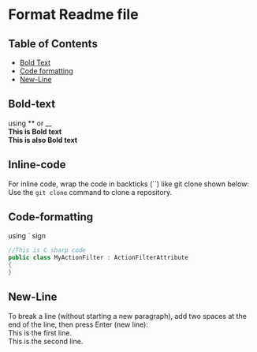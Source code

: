 # Format Readme file
## Table of Contents
- [Bold Text](#bold-text)
- [Code formatting](#code-formatting)
- [New-Line](#new-line)
  
## Bold-text
using ** or __  
**This is Bold text**  
__This is also Bold text__

## Inline-code
For inline code, wrap the code in backticks (``) like git clone shown below:  
Use the `git clone` command to clone a repository.

## Code-formatting
using ` sign  
```csharp
//This is C sharp code
public class MyActionFilter : ActionFilterAttribute
{
}
```
## New-Line
To break a line (without starting a new paragraph), add two spaces at the end of the line, then press Enter (new line):  
This is the first line.  
This is the second line.


